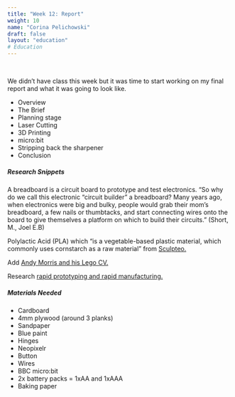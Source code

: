 ```yaml
---
title: "Week 12: Report"
weight: 10
name: "Corina Pelichowski"
draft: false
layout: "education"
# Education
---
```

<div class="container">
  <br>
  <p>
    We didn’t have class this week but it was time to start working on my final report and what it was going to look like.
  </p>

  <ul>
    <li>Overview</li>
    <li>The Brief</li>
    <li>Planning stage</li>
    <li>Laser Cutting</li>
    <li>3D Printing</li>
    <li>micro:bit</li>
    <li>Stripping back the sharpener</li>
    <li>Conclusion</li>
  </ul>
  
  <h5>Research Snippets</h5>
  <p>
    A breadboard is a circuit board to prototype and test electronics. “So why do we call this electronic “circuit builder” a breadboard? Many years ago, when electronics were big and bulky, people would grab their mom’s breadboard, a few nails or thumbtacks, and start connecting wires onto the board to give themselves a platform on which to build their circuits.” <a href=https://learn.sparkfun.com/tutorials/how-to-use-a-breadboard></a>(Short, M., Joel E.B)
  </p>

  <p>
    Polylactic Acid (PLA) which “is a vegetable-based plastic material, which commonly uses cornstarch as a raw material” from <a href=https://www.sculpteo.com/en/glossary/pla-definition>Sculpteo.</a>
  </p>

  <p>
    Add <a href=https://www.andymorris.eu/legocv>Andy Morris and his Lego CV.</a>
  </p>

  <p>
    Research <a href=http://issinstitute.org.au/wp-content/media/2011/05/ISS-FEL-REPORT-K-BARNETT-Low-Res.pdf>rapid prototyping and rapid manufacturing.</a>
  </p>

  <h5>Materials Needed</h5>

  <ul>
    <li>Cardboard</li>
    <li>4mm plywood (around 3 planks)</li>
    <li>Sandpaper</li>
    <li>Blue paint</li>
    <li>Hinges</li>
    <li>Neopixelr</li>
    <li>Button</li>
    <li>Wires</li>
    <li>BBC micro:bit</li>
    <li>2x battery packs = 1xAA and 1xAAA</li>
    <li>Baking paper</li>
  </ul>

</div>